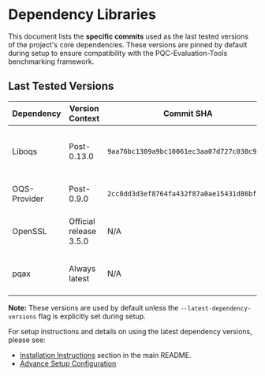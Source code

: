# Dependency Libraries
This document lists the **specific commits** used as the last tested versions of the project's core dependencies. These versions are pinned by default during setup to ensure compatibility with the PQC-Evaluation-Tools benchmarking framework.

## Last Tested Versions

| **Dependency** | **Version Context**    | **Commit SHA**                             | **Notes**                                      |
|----------------|------------------------|--------------------------------------------|------------------------------------------------|
| Liboqs         | Post-0.13.0            | `9aa76bc1309a9bc10061ec3aa07d727c030c9a86` | Commit after 0.13.0 release, before 0.14.0     |
| OQS-Provider   | Post-0.9.0             | `2cc8dd3d3ef8764fa432f87a0ae15431d86bfa90` | Commit after 0.9.0 release                     |
| OpenSSL        | Official release 3.5.0 | N/A                                        | Downloaded as a fixed release tarball          |
| pqax           | Always latest          | N/A                                        | Pulled from latest main branch at install time |

**Note:** These versions are used by default unless the `--latest-dependency-versions` flag is explicitly set during setup.

For setup instructions and details on using the latest dependency versions,  please see:

- [Installation Instructions](../../README.md#installation-instructions) section in the main README.
- [Advance Setup Configuration](../advanced_setup_configuration.md)